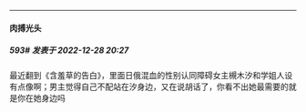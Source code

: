 

*****

####  肉搏光头  
##### 593#       发表于 2022-12-28 20:27

最近翻到《含羞草的告白》，里面日俄混血的性别认同障碍女主槻木汐和学姐人设有点像啊；男主觉得自己不配站在汐身边，又在说胡话了，你看不出她最需要的就是你在她身边吗

